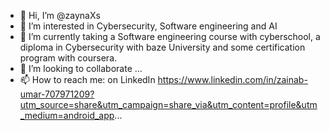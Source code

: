 - 👋 Hi, I’m @zaynaXs
- 👀 I’m interested in Cybersecurity, Software engineering and AI 
- 🌱 I’m currently taking a Software engineering course with cyberschool, a diploma in Cybersecurity with baze University and some certification program with coursera.
- 💞️ I’m looking to collaborate ...
- 📫 How to reach me: on LinkedIn https://www.linkedin.com/in/zainab-umar-707971209?utm_source=share&utm_campaign=share_via&utm_content=profile&utm_medium=android_app...

<!---
zaynaXs/zaynaXs is a ✨ special ✨ repository because its `README.md` (this file) appears on your GitHub profile.
You can click the Preview link to take a look at your changes.
--->
